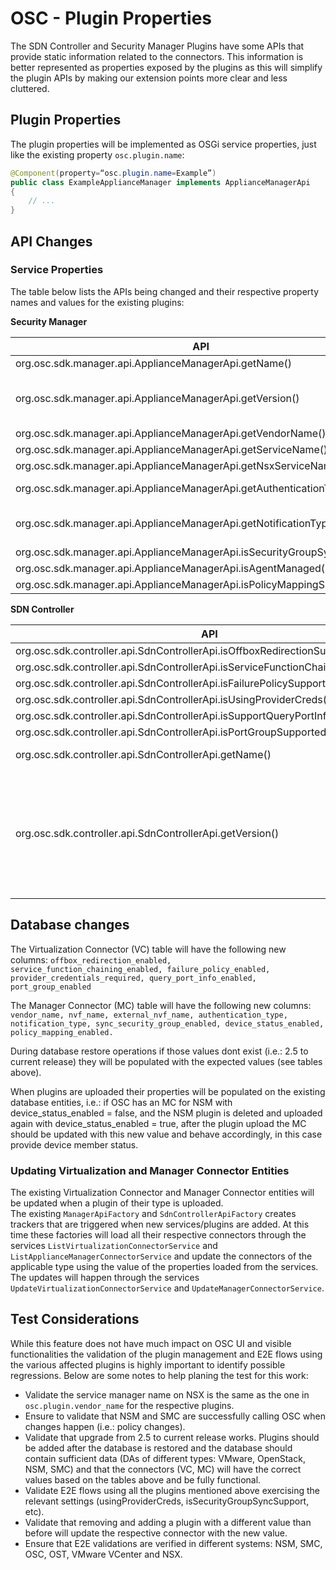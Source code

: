 # OSC - Plugin Properties
The SDN Controller and Security Manager Plugins have some APIs that provide static information related to the connectors. This information is better represented as properties exposed by the plugins as this will simplify the plugin APIs by making our extension points more clear and less cluttered.  

## Plugin Properties
The plugin properties will be implemented as OSGi service properties, just like the existing property `osc.plugin.name`: 

```java
@Component(property=“osc.plugin.name=Example”)
public class ExampleApplianceManager implements ApplianceManagerApi
{
    // ...
}
```
## API Changes

### Service Properties
The table below lists the APIs being changed and their respective property names and values for the existing plugins:  

**Security Manager** 

| API | Property Name | Notes | NSM | SMC | ISM |
|--------|--------|--------|--------|--------|--------|
| org.osc.sdk.manager.api.ApplianceManagerApi.getName()|  `osc.plugin.name` | Already exists | NSM | SMC | SMP |
| org.osc.sdk.manager.api.ApplianceManagerApi.getVersion() | N/A| Not called by OSC. Could be Deployment-Version from the bar file. It will be removed from the SDK.  | | | |
| org.osc.sdk.manager.api.ApplianceManagerApi.getVendorName() | `osc.plugin.vendor_name` | | MCAFEE| Forcepoint | SAMPLE | 
|  org.osc.sdk.manager.api.ApplianceManagerApi.getServiceName() |  `osc.plugin.manager.nvf_name` | | NG-IPS | NGFW | DPI | 
|  org.osc.sdk.manager.api.ApplianceManagerApi.getNsxServiceName() |  `osc.plugin.manager.external_nvf_name` | |IDS_IPS | FIREWALL | SAMPLE_IPS|
|  org.osc.sdk.manager.api.ApplianceManagerApi.getAuthenticationType() |  `osc.plugin.manager.authentication_type` | Values:  BASIC_AUTH and KEY_AUTH|  BASIC_AUTH| KEY_AUTH| BASIC_AUTH|
|  org.osc.sdk.manager.api.ApplianceManagerApi.getNotificationType() |  `osc.plugin.manager.notification_type` | Values:  TRANSIENT_WEB_SOCKET, CALLBACK_URL or NONE| CALLBACK_URL |  TRANSIENT_WEB_SOCKET |  NONE |
|  org.osc.sdk.manager.api.ApplianceManagerApi.isSecurityGroupSyncSupport() |   `osc.plugin.manager.sync_security_group.enabled` | | false | true | false
|  org.osc.sdk.manager.api.ApplianceManagerApi.isAgentManaged() |  `osc.plugin.manager.device_status.enabled` | | false | false | true |
|  org.osc.sdk.manager.api.ApplianceManagerApi.isPolicyMappingSupported() |  `osc.plugin.manager.policy_mapping.enabled` | | true | true | false |

**SDN Controller**  

| API | Property Name | Notes | NSC |
|--------|--------|--------|--------|
|    org.osc.sdk.controller.api.SdnControllerApi.isOffboxRedirectionSupported()   |  `osc.plugin.sdn.offbox_redirection.enabled`  |  | false |
| org.osc.sdk.controller.api.SdnControllerApi.isServiceFunctionChainingSupported()| `osc.plugin.sdn.service_function_chaining.enabled` | | false |
| org.osc.sdk.controller.api.SdnControllerApi.isFailurePolicySupported()| `osc.plugin.sdn.failure_policy.enabled` | | false |
| org.osc.sdk.controller.api.SdnControllerApi.isUsingProviderCreds()| `osc.plugin.sdn.provider_credentials.required` || true |
| org.osc.sdk.controller.api.SdnControllerApi.isSupportQueryPortInfo()| `osc.plugin.sdn.query_port_info.enabled` || false |
| org.osc.sdk.controller.api.SdnControllerApi.isPortGroupSupported()| `osc.plugin.sdn.port_group.enabled` || false |
|    org.osc.sdk.controller.api.SdnControllerApi.getName()    |   `osc.plugin.name`      | Already exists | NSC |
| org.osc.sdk.controller.api.SdnControllerApi.getVersion() | N/A |Not called by OSC. Could be Deployment-Version from the bar file. It will be removed from the SDK. | N/A

## Database changes
The Virtualization Connector (VC) table will have the following new columns: `offbox_redirection_enabled, service_function_chaining_enabled, failure_policy_enabled, provider_credentials_required, query_port_info_enabled, port_group_enabled`

The Manager Connector (MC) table will have the following new columns: `vendor_name, nvf_name, external_nvf_name, authentication_type, notification_type, sync_security_group_enabled, device_status_enabled, policy_mapping_enabled.`  

During database restore operations if those values dont exist (i.e.: 2.5 to current release) they will be populated with the expected values (see tables above). 

When plugins are uploaded their properties will be populated on the existing database entities, i.e.: if OSC has an MC for NSM with device_status_enabled = false, and the NSM plugin is deleted and uploaded again with device_status_enabled = true, after the plugin upload the MC should be updated with this new value and behave accordingly, in this case provide device member status.  

### Updating Virtualization and Manager Connector Entities
The existing Virtualization Connector and Manager Connector entities will be updated when a plugin of their type is uploaded.  
The existing  `ManagerApiFactory` and `SdnControllerApiFactory` creates trackers that are triggered when new services/plugins are added. At this time these factories will load all their respective connectors through the services  `ListVirtualizationConnectorService` and `ListApplianceManagerConnectorService` and update the connectors of the applicable type using the value of the properties loaded from the services. The updates will happen through the services `UpdateVirtualizationConnectorService` and `UpdateManagerConnectorService`.

## Test Considerations

While this feature does not have much impact on OSC UI and visible functionalities the validation of the plugin management and E2E flows using the various affected plugins is highly important to identify possible regressions. Below are some notes to help planing the test for this work:

* Validate the service manager name on NSX is the same as the one in `osc.plugin.vendor_name` for the respective plugins. 
* Ensure to validate that NSM and SMC are successfully calling OSC when changes happen (i.e.: policy changes).
* Validate that upgrade from 2.5 to current release works. Plugins should be added after the database is restored and the database should contain sufficient data (DAs of different types: VMware, OpenStack, NSM, SMC) and that the connectors (VC, MC) will have the correct values based on the tables above and be fully functional.
* Validate E2E flows using all the plugins mentioned above exercising the relevant settings (usingProviderCreds, isSecurityGroupSyncSupport, etc).
* Validate that removing and adding a plugin with a different value than before will update the respective connector with the new value.  
* Ensure that E2E validations are verified in different systems: NSM, SMC, OSC, OST, VMware VCenter and NSX.










